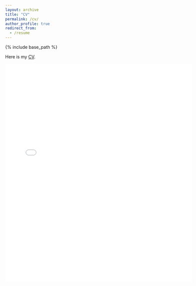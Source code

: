 ```yaml
---
layout: archive
title: "CV"
permalink: /cv/
author_profile: true
redirect_from:
  - /resume
---
```


{% include base_path %}

Here is my [CV](https://yukiito.github.io/files/ItoYuki_CV_092325.pdf).


<embed src="{{ site.baseurl }}/files/ItoYuki_CV.pdf" width="600" height="700" type='application/pdf'> 